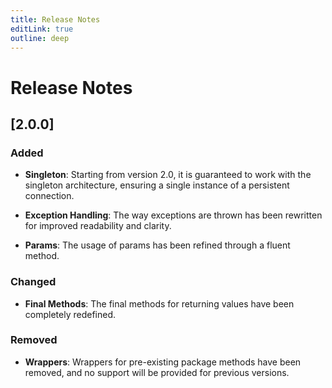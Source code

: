 ```yaml
---
title: Release Notes
editLink: true
outline: deep
---
```


# Release Notes

## [2.0.0]

### Added

- **Singleton**: Starting from version 2.0, it is guaranteed to work with the singleton architecture, ensuring a single instance of a persistent connection.

- **Exception Handling**: The way exceptions are thrown has been rewritten for improved readability and clarity.

- **Params**: The usage of params has been refined through a fluent method.

### Changed

- **Final Methods**: The final methods for returning values have been completely redefined.

### Removed

- **Wrappers**: Wrappers for pre-existing package methods have been removed, and no support will be provided for previous versions.